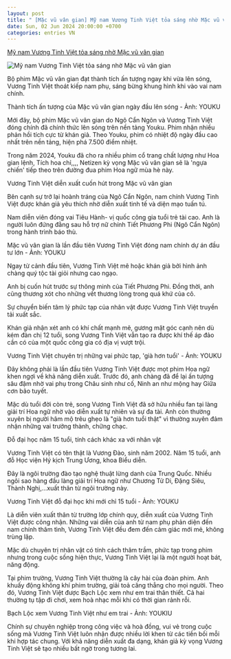 ```yaml
---
layout: post
title: " [Mặc vũ vân gian] Mỹ nam Vương Tinh Việt tỏa sáng nhờ Mặc vũ vân gian"
date: Sun, 02 Jun 2024 20:00:00 +0700
categories: entries VN
---
```

[Mỹ nam Vương Tinh Việt tỏa sáng nhờ Mặc vũ vân gian](https://muctim.tuoitre.vn/my-nam-vuong-tinh-viet-toa-sang-nho-mac-vu-van-gian-10124060312505745.htm)

![Mỹ nam Vương Tinh Việt tỏa sáng nhờ Mặc vũ vân gian](https://cdn.tuoitre.vn/zoom/600_315/471584752817336320/2024/6/3/img1347-17173932075421322232023-109-0-1156-2000-crop-17173937178171282727009.jpeg)

Bộ phim Mặc vũ vân gian đạt thành tích ấn tượng ngay khi vừa lên sóng, Vương Tinh Việt thoát kiếp nam phụ, sáng bừng khung hình khi vào vai nam chính.

Thành tích ấn tượng của Mặc vũ vân gian ngày đầu lên sóng - Ảnh: YOUKU

Mới đây, bộ phim Mặc vũ vân gian do Ngô Cẩn Ngôn và Vương Tinh Việt đóng chính đã chính thức lên sóng trên nền tảng Youku. Phim nhận nhiều phản hồi tích cực từ khán giả. Theo Youku, phim có nhiệt độ ngày đầu cao nhất trên nền tảng, hiện phá 7.500 điểm nhiệt.

Trong năm 2024, Youku đã cho ra nhiều phim cổ trang chất lượng như Hoa gian lệnh, Tích hoa chỉ,,,, Netizen kỳ vọng Mặc vũ vân gian sẽ là 'ngựa chiến' tiếp theo trên đường đua phim Hoa ngữ mùa hè này.

Vương Tinh Việt diễn xuất cuốn hút trong Mặc vũ vân gian

Bên cạnh sự trở lại hoành tráng của Ngô Cẩn Ngôn, nam chính Vương Tinh Việt được khán giả yêu thích nhờ diễn xuất tinh tế và diện mạo tuấn tú.

Nam diễn viên đóng vai Tiêu Hành- vị quốc công gia tuổi trẻ tài cao. Anh là người luôn đứng đằng sau hỗ trợ nữ chính Tiết Phương Phi (Ngô Cẩn Ngôn) trong hành trình báo thù.

Mặc vũ vân gian là lần đầu tiên Vương Tinh Việt đóng nam chính dự án đầu tư lớn - Ảnh: YOUKU

Ngay từ cảnh đầu tiên, Vương Tinh Việt mê hoặc khán giả bởi hình ảnh chàng quý tộc tài giỏi nhưng cao ngạo.

Anh bị cuốn hút trước sự thông minh của Tiết Phương Phi. Đồng thời, anh cũng thương xót cho những vết thương lòng trong quá khứ của cô.

Sự chuyển biến tâm lý phức tạp của nhân vật được Vương Tinh Việt truyền tải xuất sắc.

Khán giả nhận xét anh có khí chất mạnh mẽ, gương mặt góc cạnh nên dù kém đàn chị 12 tuổi, song Vương Tinh Việt vẫn tạo ra được khí thế áp đảo cần có của một quốc công gia có địa vị vượt trội.

Vương Tinh Việt chuyên trị những vai phức tạp, 'già hơn tuổi' - Ảnh: YOUKU

Đây không phải là lần đầu tiên Vương Tinh Việt được mọt phim Hoa ngữ khen ngợi về khả năng diễn xuất. Trước đó, anh chàng đã để lại ấn tượng sâu đậm nhờ vai phụ trong Châu sinh như cố, Ninh an như mộng hay Giữa cơn bão tuyết.

Mặc dù tuổi đời còn trẻ, song Vương Tinh Việt đã sở hữu nhiều fan tại làng giải trí Hoa ngữ nhờ vào diễn xuất tự nhiên và sự đa tài. Anh còn thường xuyên bị người hâm mộ trêu ghẹo là "già hơn tuổi thật" vì thường xuyên đảm nhận những vai trưởng thành, chững chạc.

Đỗ đại học năm 15 tuổi, tính cách khác xa với nhân vật

Vương Tinh Việt có tên thật là Vương Đào, sinh năm 2002. Năm 15 tuổi, anh đỗ Học viện Hý kịch Trung Ương, khoa Biểu diễn.

Đây là ngôi trường đào tạo nghệ thuật lừng danh của Trung Quốc. Nhiều ngôi sao hàng đầu làng giải trí Hoa ngữ như Chương Tử Di, Đặng Siêu, Thành Nghị,...xuất thân từ ngôi trường này.

Vương Tinh Việt đỗ đại học khi mới chỉ 15 tuổi - Ảnh: YOUKU

Là diễn viên xuất thân từ trường lớp chính quy, diễn xuất của Vương Tinh Việt được công nhận. Những vai diễn của anh từ nam phụ phản diện đến nam chính thâm tình, Vương Tinh Việt đều đem đến cảm giác mới mẻ, không trùng lặp.

Mặc dù chuyên trị nhân vật có tính cách thâm trầm, phức tạp trong phim nhưng trong cuộc sống hiện thực, Vương Tinh Việt lại là một người hoạt bát, năng động.

Tại phim trường, Vương Tinh Việt thường là cây hài của đoàn phim. Anh khuấy động không khí phim trường, giải toả căng thẳng cho mọi người. Theo đó, Vương Tinh Việt được Bạch Lộc xem như em trai thân thiết. Cả hai thường tụ tập đi chơi, xem hoà nhạc mỗi khi có thời gian rảnh rỗi.

Bạch Lộc xem Vương Tinh Việt như em trai - Ảnh: YOUKIU

Chính sự chuyên nghiệp trong công việc và hoà đồng, vui vẻ trong cuộc sống mà Vương Tinh Việt luôn nhận được nhiều lời khen từ các tiền bối mỗi khi hợp tác chung. Với khả năng diễn xuất đa dạng, khán giả kỳ vọng Vương Tinh Việt sẽ tạo nhiều bất ngờ trong tương lai.

